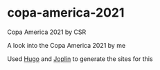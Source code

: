 # copa-america-2021
Copa America 2021 by CSR

A look into the Copa America 2021 by me

Used [Hugo](https://gohugo.io/) and [Joplin](https://joplinapp.org/) to generate the sites for this
